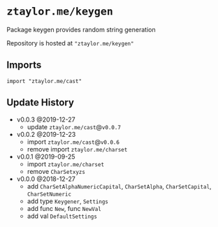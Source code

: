 # `ztaylor.me/keygen`
Package keygen provides random string generation

Repository is hosted at `"ztaylor.me/keygen"`

## Imports

`import "ztaylor.me/cast"`

## Update History

- v0.0.3 @2019-12-27
  - update `ztaylor.me/cast`@`v0.0.7`
- v0.0.2 @2019-12-23
  - import `ztaylor.me/cast`@`v0.0.6`
  - remove import `ztaylor.me/charset`
- v0.0.1 @2019-09-25
  - import `ztaylor.me/charset`
  - remove `CharSetxyzs`
- v0.0.0 @2018-12-27
  - add `CharSetAlphaNumericCapital`, `CharSetAlpha`, `CharSetCapital`, `CharSetNumeric`
  - add type `Keygener`, `Settings`
  - add func `New`, func `NewVal`
  - add val `DefaultSettings`
